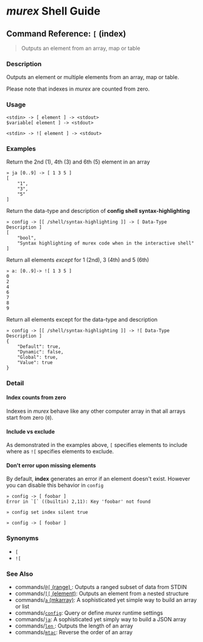 # _murex_ Shell Guide

## Command Reference: `[` (index)

> Outputs an element from an array, map or table

### Description

Outputs an element or multiple elements from an array, map or table.

Please note that indexes in _murex_ are counted from zero.

### Usage

    <stdin> -> [ element ] -> <stdout>
    $variable[ element ] -> <stdout>
    
    <stdin> -> ![ element ] -> <stdout>

### Examples

Return the 2nd (1), 4th (3) and 6th (5) element in an array

    » ja [0..9] -> [ 1 3 5 ]
    [
        "1",
        "3",
        "5"
    ]
    
Return the data-type and description of **config shell syntax-highlighting**

    » config -> [[ /shell/syntax-highlighting ]] -> [ Data-Type Description ]
    [
        "bool",
        "Syntax highlighting of murex code when in the interactive shell"
    ]
    
Return all elements _except_ for 1 (2nd), 3 (4th) and 5 (6th)

    » a: [0..9]-> ![ 1 3 5 ]
    0
    2
    4
    6
    7
    8
    9
    
Return all elements except for the data-type and description

    » config -> [[ /shell/syntax-highlighting ]] -> ![ Data-Type Description ]
    {
        "Default": true,
        "Dynamic": false,
        "Global": true,
        "Value": true
    }

### Detail

#### Index counts from zero

Indexes in _murex_ behave like any other computer array in that all arrays
start from zero (`0`).

#### Include vs exclude

As demonstrated in the examples above, `[` specifies elements to include
where as `![` specifies elements to exclude.

#### Don't error upon missing elements

By default, **index** generates an error if an element doesn't exist. However
you can disable this behavior in `config`

    » config -> [ foobar ]
    Error in `[` ((builtin) 2,11): Key 'foobar' not found
    
    » config set index silent true
    
    » config -> [ foobar ]

### Synonyms

* `[`
* `![`


### See Also

* commands/[`@[` (range) ](../commands/range.md):
  Outputs a ranged subset of data from STDIN
* commands/[`[[` (element)](../commands/element.md):
  Outputs an element from a nested structure
* commands/[`a` (mkarray)](../commands/a.md):
  A sophisticated yet simple way to build an array or list
* commands/[`config`](../commands/config.md):
  Query or define _murex_ runtime settings
* commands/[`ja`](../commands/ja.md):
  A sophisticated yet simply way to build a JSON array
* commands/[`len` ](../commands/len.md):
  Outputs the length of an array
* commands/[`mtac`](../commands/mtac.md):
  Reverse the order of an array
